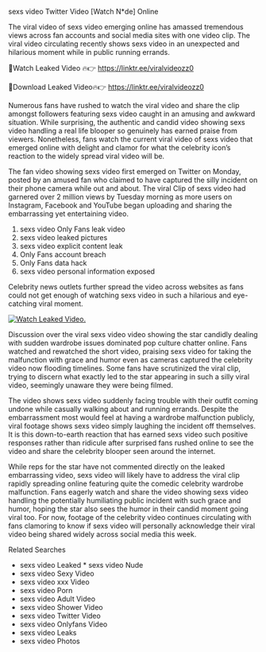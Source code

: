 ﻿sexs video Twitter Video [Watch N*de] Online

The viral video of ﻿sexs video emerging online has amassed tremendous views across fan accounts and social media sites with one video clip. The viral video circulating recently shows ﻿sexs video in an unexpected and hilarious moment while in public running errands. 

🔴Watch Leaked Video 🔥👉  https://linktr.ee/viralvideozz0 

🔴Download Leaked Video🔥👉  https://linktr.ee/viralvideozz0 

Numerous fans have rushed to watch the viral video and share the clip amongst followers featuring ﻿sexs video caught in an amusing and awkward situation. While surprising, the authentic and candid video showing ﻿sexs video handling a real life blooper so genuinely has earned praise from viewers. Nonetheless, fans watch the current viral video of ﻿sexs video that emerged online with delight and clamor for what the celebrity icon’s reaction to the widely spread viral video will be.

The fan video showing ﻿sexs video first emerged on Twitter on Monday, posted by an amused fan who claimed to have captured the silly incident on their phone camera while out and about. The viral Clip of ﻿sexs video had garnered over 2 million views by Tuesday morning as more users on Instagram, Facebook and YouTube began uploading and sharing the embarrassing yet entertaining video. 

1. ﻿sexs video Only Fans leak video
2. ﻿sexs video leaked pictures
3. ﻿sexs video explicit content leak
4. Only Fans account breach
5. Only Fans data hack
6. ﻿sexs video personal information exposed

Celebrity news outlets further spread the video across websites as fans could not get enough of watching ﻿sexs video in such a hilarious and eye-catching viral moment. 

[![Watch Leaked Video.](https://miro.medium.com/v2/resize:fit:828/format:webp/1*cilzJN44JGOrTw9NJCrNHA.gif "Watch Leaked Video")](https://linktr.ee/viralvideozz0)

Discussion over the viral ﻿sexs video video showing the star candidly dealing with sudden wardrobe issues dominated pop culture chatter online. Fans watched and rewatched the short video, praising ﻿sexs video for taking the malfunction with grace and humor even as cameras captured the celebrity video now flooding timelines. Some fans have scrutinized the viral clip, trying to discern what exactly led to the star appearing in such a silly viral video, seemingly unaware they were being filmed.

The video shows ﻿sexs video suddenly facing trouble with their outfit coming undone while casually walking about and running errands. Despite the embarrassment most would feel at having a wardrobe malfunction publicly, viral footage shows ﻿sexs video simply laughing the incident off themselves. It is this down-to-earth reaction that has earned ﻿sexs video such positive responses rather than ridicule after surprised fans rushed online to see the video and share the celebrity blooper seen around the internet.  

While reps for the star have not commented directly on the leaked embarrassing video, ﻿sexs video will likely have to address the viral clip rapidly spreading online featuring quite the comedic celebrity wardrobe malfunction. Fans eagerly watch and share the video showing ﻿sexs video handling the potentially humiliating public incident with such grace and humor, hoping the star also sees the humor in their candid moment going viral too. For now, footage of the celebrity video continues circulating with fans clamoring to know if ﻿sexs video will personally acknowledge their viral video being shared widely across social media this week.

Related Searches
* ﻿sexs video Leaked
﻿* sexs video Nude
* ﻿sexs video Sexy Video
* ﻿sexs video xxx Video
* ﻿sexs video Porn
* ﻿sexs video Adult Video
* ﻿sexs video Shower Video
* ﻿sexs video Twitter Video
* ﻿sexs video Onlyfans Video
* ﻿sexs video Leaks
* ﻿sexs video Photos